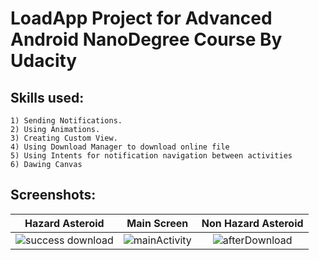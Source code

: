 # LoadApp Project for Advanced Android NanoDegree Course By Udacity

## Skills used:
```
1) Sending Notifications.
2) Using Animations.
3) Creating Custom View.
4) Using Download Manager to download online file
5) Using Intents for notification navigation between activities
6) Dawing Canvas
```

## Screenshots:
Hazard Asteroid            |  Main Screen              | Non Hazard Asteroid
:-------------------------:|:-------------------------:|:-------------------------:
![success download](https://user-images.githubusercontent.com/102627389/190855886-0d2f3790-4783-4eaa-b324-806d43082b9a.png) |   ![mainActivity](https://user-images.githubusercontent.com/102627389/190855889-939d47c8-d109-4b14-9cac-54e1ba09953d.png) |  ![afterDownload](https://user-images.githubusercontent.com/102627389/190855890-1e63f7c0-8663-43ff-b17b-eb36282ace11.png)





